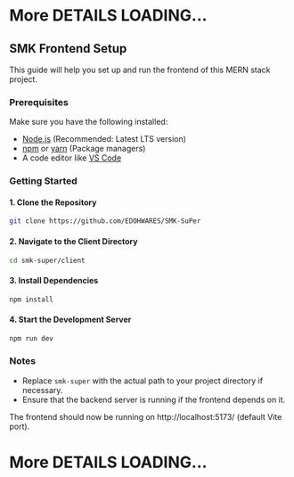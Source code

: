 # More DETAILS LOADING...

## SMK Frontend Setup 

This guide will help you set up and run the frontend of this MERN stack project.

### Prerequisites
Make sure you have the following installed:
- [Node.js](https://nodejs.org/) (Recommended: Latest LTS version)
- [npm](https://www.npmjs.com/) or [yarn](https://yarnpkg.com/) (Package managers)
- A code editor like [VS Code](https://code.visualstudio.com/)

### Getting Started

#### 1. Clone the Repository
```bash
git clone https://github.com/EDOHWARES/SMK-SuPer
```

#### 2. Navigate to the Client Directory
```bash
cd smk-super/client
```

#### 3. Install Dependencies
```bash
npm install
```

#### 4. Start the Development Server
```bash
npm run dev
```

### Notes
- Replace `smk-super` with the actual path to your project directory if necessary.
- Ensure that the backend server is running if the frontend depends on it.

The frontend should now be running on http://localhost:5173/ (default Vite port).

# More DETAILS LOADING...